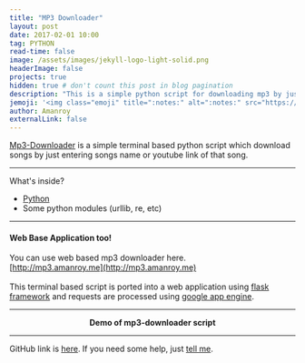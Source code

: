 ```yaml
---
title: "MP3 Downloader"
layout: post
date: 2017-02-01 10:00
tag: PYTHON
read-time: false
image: /assets/images/jekyll-logo-light-solid.png
headerImage: false
projects: true
hidden: true # don't count this post in blog pagination
description: "This is a simple python script for downloading mp3 by just entering the name."
jemoji: '<img class="emoji" title=":notes:" alt=":notes:" src="https://raw.githubusercontent.com/WebpageFX/emoji-cheat-sheet.com/master/public/graphics/emojis/notes.png" height="20" width="20" align="absmiddle">'
author: Amanroy
externalLink: false
---
```


[Mp3-Downloader](https://github.com/aman-roy/mp3_downloader) is a simple terminal based python script which download songs by just entering songs name or youtube link of that song.

---
What's inside?

- [Python](https://www.python.org)
- Some python modules (urllib, re, etc)

---

#### Web Base Application too!
You can use web based mp3 downloader here.
<br>
[http://mp3.amanroy.me](http://mp3.amanroy.me)
<br>
<br>
This terminal based script is ported into a web application using [flask framework](http://flask.pocoo.org) and requests are processed using [google app engine](https://cloud.google.com/appengine/docs).

---
<center><b>Demo of mp3-downloader script</b></center>
<script type="text/javascript" src="https://asciinema.org/a/1c0zitgara99eq8zn85tv3orm.js" id="asciicast-1c0zitgara99eq8zn85tv3orm" async></script>

---

GitHub link is [here](https://github.com/aman-roy/mp3_downloader).
If you need some help, just [tell me](https://github.com/aman-roy/mp3_downloader/issues).
